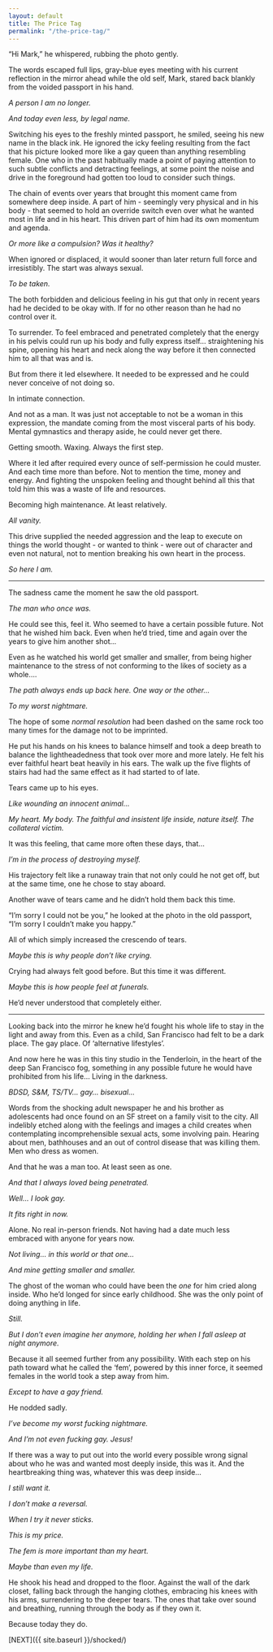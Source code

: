 ```yaml
---
layout: default
title: The Price Tag
permalink: "/the-price-tag/"
---
```

<!-- wp:paragraph -->

“Hi Mark,” he whispered, rubbing the photo gently.&nbsp;

<!-- /wp:paragraph -->

<!-- wp:paragraph -->

The words escaped full lips, gray-blue eyes meeting with his current reflection in the mirror ahead while the old self, Mark, stared back blankly from the voided passport in his hand.&nbsp;

<!-- /wp:paragraph -->

<!-- wp:paragraph -->

_A person I am no longer.&nbsp;_

<!-- /wp:paragraph -->

<!-- wp:paragraph -->

_And today even less, by legal name._

<!-- /wp:paragraph -->

<!-- wp:paragraph -->

Switching his eyes to the freshly minted passport, he smiled, seeing his new name in the black ink. He ignored the icky feeling resulting from the fact that his picture looked more like a gay queen than anything resembling female. One who in the past habitually made a point of paying attention to such subtle conflicts and detracting feelings, at some point the noise and drive in the foreground had gotten too loud to consider such things.&nbsp;

<!-- /wp:paragraph -->

<!-- wp:paragraph -->

The chain of events over years that brought this moment came from somewhere deep inside. A part of him - seemingly very physical and in his body - that seemed to hold an override switch even over what he wanted most in life and in his heart. This driven part of him had its own momentum and agenda.&nbsp;

<!-- /wp:paragraph -->

<!-- wp:paragraph -->

_Or more like a compulsion? Was it healthy?_&nbsp;

<!-- /wp:paragraph -->

<!-- wp:paragraph -->

When ignored or displaced, it would sooner than later return full force and irresistibly. The start was always sexual.

<!-- /wp:paragraph -->

<!-- wp:paragraph -->

_To be taken.&nbsp;_

<!-- /wp:paragraph -->

<!-- wp:paragraph -->

The both forbidden and delicious feeling in his gut that only in recent years had he decided to be okay with. If for no other reason than he had no control over it.

<!-- /wp:paragraph -->

<!-- wp:paragraph -->

To surrender. To feel embraced and penetrated completely that the energy in his pelvis could run up his body and fully express itself… straightening his spine, opening his heart and neck along the way before it then connected him to all that was and is.&nbsp;

<!-- /wp:paragraph -->

<!-- wp:paragraph -->

But from there it led elsewhere. It needed to be expressed and he could never conceive of not doing so.&nbsp;

<!-- /wp:paragraph -->

<!-- wp:paragraph -->

In intimate connection.&nbsp;

<!-- /wp:paragraph -->

<!-- wp:paragraph -->

And not as a man. It was just not acceptable to not be a woman in this expression, the mandate coming from the most visceral parts of his body. Mental gymnastics and therapy aside, he could never get there.

<!-- /wp:paragraph -->

<!-- wp:paragraph -->

Getting smooth. Waxing. Always the first step.

<!-- /wp:paragraph -->

<!-- wp:paragraph -->

Where it led after required every ounce of self-permission he could muster. And each time more than before. Not to mention the time, money and energy. And fighting the unspoken feeling and thought behind all this that told him this was a waste of life and resources.

<!-- /wp:paragraph -->

<!-- wp:paragraph -->

Becoming high maintenance. At least relatively.

<!-- /wp:paragraph -->

<!-- wp:paragraph -->

_All vanity.&nbsp;_

<!-- /wp:paragraph -->

<!-- wp:paragraph -->

This drive supplied the needed aggression and the leap to execute on things the world thought - or wanted to think - were out of character and even not natural, not to mention breaking his own heart in the process.&nbsp;

<!-- /wp:paragraph -->

<!-- wp:paragraph -->

_So here I am._

<!-- /wp:paragraph -->

<!-- wp:separator -->

* * *
<!-- /wp:separator -->

<!-- wp:paragraph -->

The sadness came the moment he saw the old passport.&nbsp;

<!-- /wp:paragraph -->

<!-- wp:paragraph -->

_The man who once was.&nbsp;_

<!-- /wp:paragraph -->

<!-- wp:paragraph -->

He could see this, feel it. Who seemed to have a certain possible future. Not that he wished him back. Even when he’d tried, time and again over the years to give him another shot…

<!-- /wp:paragraph -->

<!-- wp:paragraph -->

Even as he watched his world get smaller and smaller, from being higher maintenance to the stress of not conforming to the likes of society as a whole….

<!-- /wp:paragraph -->

<!-- wp:paragraph -->

_The path always ends up back here. One way or the other…_

<!-- /wp:paragraph -->

<!-- wp:paragraph -->

_To my worst nightmare._

<!-- /wp:paragraph -->

<!-- wp:paragraph -->

The hope of some _normal resolution_ had been dashed on the same rock too many times for the damage not to be imprinted.

<!-- /wp:paragraph -->

<!-- wp:paragraph -->

He put his hands on his knees to balance himself and took a deep breath to balance the lightheadedness that took over more and more lately. He felt his ever faithful heart beat heavily in his ears. The walk up the five flights of stairs had had the same effect as it had started to of late.&nbsp;

<!-- /wp:paragraph -->

<!-- wp:paragraph -->

Tears came up to his eyes.&nbsp;

<!-- /wp:paragraph -->

<!-- wp:paragraph -->

_Like wounding an innocent animal…&nbsp;_

<!-- /wp:paragraph -->

<!-- wp:paragraph -->

_My heart. My body. The faithful and insistent life inside, nature itself. The collateral victim.&nbsp;_

<!-- /wp:paragraph -->

<!-- wp:paragraph -->

It was this feeling, that came more often these days, that…

<!-- /wp:paragraph -->

<!-- wp:paragraph -->

_I’m in the process of destroying myself.&nbsp;_

<!-- /wp:paragraph -->

<!-- wp:paragraph -->

His trajectory felt like a runaway train that not only could he not get off, but at the same time, one he chose to stay aboard.&nbsp;

<!-- /wp:paragraph -->

<!-- wp:paragraph -->

Another wave of tears came and he didn’t hold them back this time.

<!-- /wp:paragraph -->

<!-- wp:paragraph -->

“I’m sorry I could not be you,” he looked at the photo in the old passport, “I’m sorry I couldn’t make you happy.”

<!-- /wp:paragraph -->

<!-- wp:paragraph -->

All of which simply increased the crescendo of tears.&nbsp;

<!-- /wp:paragraph -->

<!-- wp:paragraph -->

_Maybe this is why people don’t like crying.&nbsp;_

<!-- /wp:paragraph -->

<!-- wp:paragraph -->

Crying had always felt good before. But this time it was different.&nbsp;

<!-- /wp:paragraph -->

<!-- wp:paragraph -->

_Maybe this is how people feel at funerals._

<!-- /wp:paragraph -->

<!-- wp:paragraph -->

He’d never understood that completely either.

<!-- /wp:paragraph -->

<!-- wp:separator -->

* * *
<!-- /wp:separator -->

<!-- wp:paragraph -->

Looking back into the mirror he knew he’d fought his whole life to stay in the light and away from this. Even as a child, San Francisco had felt to be a dark place. The gay place. Of ‘alternative lifestyles’.&nbsp;

<!-- /wp:paragraph -->

<!-- wp:paragraph -->

And now here he was in this tiny studio in the Tenderloin, in the heart of the deep San Francisco fog, something in any possible future he would have prohibited from his life… Living in the darkness.

<!-- /wp:paragraph -->

<!-- wp:paragraph -->

_BDSD, S&M, TS/TV… gay… bisexual…_

<!-- /wp:paragraph -->

<!-- wp:paragraph -->

Words from the shocking adult newspaper he and his brother as adolescents had once found on an SF street on a family visit to the city. All indelibly etched along with the feelings and images a child creates when contemplating incomprehensible sexual acts, some involving pain. Hearing about men, bathhouses and an out of control disease that was killing them. Men who dress as women.&nbsp;

<!-- /wp:paragraph -->

<!-- wp:paragraph -->

And that he was a man too. At least seen as one.&nbsp;

<!-- /wp:paragraph -->

<!-- wp:paragraph -->

_And that I always loved being penetrated._

<!-- /wp:paragraph -->

<!-- wp:paragraph -->

_Well… I look gay.&nbsp;_

<!-- /wp:paragraph -->

<!-- wp:paragraph -->

_It fits right in now._

<!-- /wp:paragraph -->

<!-- wp:paragraph -->

Alone. No real in-person friends. Not having had a date much less embraced with anyone for years now.&nbsp;

<!-- /wp:paragraph -->

<!-- wp:paragraph -->

_Not living… in this world or that one…&nbsp;_

<!-- /wp:paragraph -->

<!-- wp:paragraph -->

_And mine getting smaller and smaller.&nbsp;_

<!-- /wp:paragraph -->

<!-- wp:paragraph -->

The ghost of the woman who could have been the _one_ for him cried along inside. Who he’d longed for since early childhood. She was the only point of doing anything in life.&nbsp;

<!-- /wp:paragraph -->

<!-- wp:paragraph -->

_Still.&nbsp;_

<!-- /wp:paragraph -->

<!-- wp:paragraph -->

_But I don’t even imagine her anymore, holding her when I fall asleep at night anymore._

<!-- /wp:paragraph -->

<!-- wp:paragraph -->

Because it all seemed further from any possibility. With each step on his path toward what he called the ‘fem’, powered by this inner force, it seemed females in the world took a step away from him.&nbsp;

<!-- /wp:paragraph -->

<!-- wp:paragraph -->

_Except to have a gay friend._

<!-- /wp:paragraph -->

<!-- wp:paragraph -->

He nodded sadly.

<!-- /wp:paragraph -->

<!-- wp:paragraph -->

_I’ve become my worst fucking nightmare._

<!-- /wp:paragraph -->

<!-- wp:paragraph -->

_And I’m not even fucking gay. Jesus!_

<!-- /wp:paragraph -->

<!-- wp:paragraph -->

If there was a way to put out into the world every possible wrong signal about who he was and wanted most deeply inside, this was it. And the heartbreaking thing was, whatever this was deep inside…

<!-- /wp:paragraph -->

<!-- wp:paragraph -->

_I still want it.&nbsp;_

<!-- /wp:paragraph -->

<!-- wp:paragraph -->

_I don’t make a reversal.&nbsp;_

<!-- /wp:paragraph -->

<!-- wp:paragraph -->

_When I try it never sticks._

<!-- /wp:paragraph -->

<!-- wp:paragraph -->

_This is my price.&nbsp;_

<!-- /wp:paragraph -->

<!-- wp:paragraph -->

_The fem is more important than my heart.&nbsp;_

<!-- /wp:paragraph -->

<!-- wp:paragraph -->

_Maybe than even my life._

<!-- /wp:paragraph -->

<!-- wp:paragraph -->

He shook his head and dropped to the floor. Against the wall of the dark closet, falling back through the hanging clothes, embracing his knees with his arms, surrendering to the deeper tears. The ones that take over sound and breathing, running through the body as if they own it.&nbsp;

<!-- /wp:paragraph -->

<!-- wp:paragraph -->

Because today they do.&nbsp;

<!-- /wp:paragraph -->

<!-- wp:paragraph -->

[NEXT]({{ site.baseurl }}/shocked/)

<!-- /wp:paragraph -->

